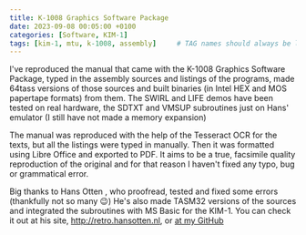```yaml
---
title: K-1008 Graphics Software Package
date: 2023-09-08 00:05:00 +0100
categories: [Software, KIM-1]
tags: [kim-1, mtu, k-1008, assembly]     # TAG names should always be lowercase
---
```

I've reproduced the manual that came with the K-1008 Graphics Software Package, typed in the assembly sources and listings of the programs, made 64tass versions of those sources and built binaries (in Intel HEX and MOS papertape formats) from them. The SWIRL and LIFE demos have been tested on real hardware, the SDTXT and VMSUP subroutines just on Hans' emulator (I still have not made a memory expansion)

The manual was reproduced with the help of the Tesseract OCR for the texts, but all the listings were typed in manually. Then it was formatted using Libre Office and exported to PDF. It aims to be a true, facsimile quality reproduction of the original and for that reason I haven't fixed any typo, bug or grammatical error.

Big thanks to Hans Otten , who proofread, tested and fixed some errors (thankfully not so many :wink:) He's also made TASM32 versions of the sources and integrated the subroutines with MS Basic for the KIM-1. You can check it out at his site, http://retro.hansotten.nl, or [at my GitHub](https://github.com/eduardocasino/k-1008-graphics-software-package)
